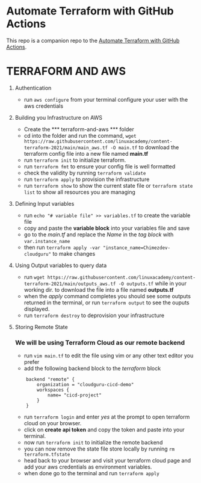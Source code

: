 # Automate Terraform with GitHub Actions


This repo is a companion repo to the [Automate Terraform with GitHub Actions](https://learn.hashicorp.com/tutorials/terraform/github-actions?in=terraform/automation).

# TERRAFORM AND AWS

1. Authentication
    - run `aws configure` from your terminal configure your user with the aws credentials

2. Building you Infrastructure on AWS
    - Create the *** terraform-and-aws *** folder
    - cd into the folder and run the command, `wget https://raw.githubusercontent.com/linuxacademy/content-terraform-2021/main/main_aws.tf -O main.tf` to download the terraform config file into a new file named **main.tf**
    - run `terraform init` to initialize terraform.
    - run `terraform fmt` to ensure your config file is well formatted
    - check the validity by running `terraform validate`
    - run `terraform apply` to provision the infrastructure
    - run `terraform show` to show the current state file or `terraform state list` to show all resources you are managing

2. Defining Input variables
    - run `echo "# variable file" >> variables.tf` to create the variable file
    - copy and paste the **variable block** into your variables file and save
    - go to the *main.tf* and replace the *Name* in the *tag block* with `var.instance_name`
    - then run `terraform apply -var "instance_name=Chimezdev-cloudguru"` to make changes

4. Using Output variables to query data
    - run `wget https://raw.githubusercontent.com/linuxacademy/content-terraform-2021/main/outputs_aws.tf -O outputs.tf` while in your working dir. to download the file into a file named **outputs.tf**
    - when the *apply* command completes you should see some outputs returned in the terminal, or run `terraform output` to see the ouputs displayed.
    - run `terraform destroy` to deprovision your infrastructure

5. Storing Remote State
    ### We will be using **Terraform Cloud** as our remote backend
    - run `vim main.tf` to edit the file using vim or any other text editor you prefer
    - add the following backend block to the *terraform* block
    ```
        backend "remote" {
            organization = "cloudguru-cicd-demo"
            workspaces {
                name= "cicd-project"
            }
        }
    ```
    - run `terraform login` and enter *yes* at the prompt to open terraform cloud on your browser.
    - click on **create api token** and copy the token and paste into your terminal.
    - now run `terraform init` to initialize the remote backend
    - you can now remove the state file store locally by running `rm terraform.tfstate`
    - head back to your browser and visit your terraform cloud page and add your aws credentials as environment variables.
    - when done go to the terminal and run `terraform apply`

    